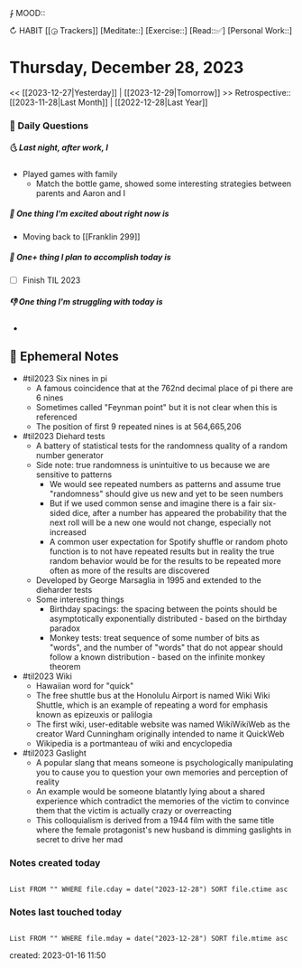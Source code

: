 ⨑ MOOD::

↻ HABIT [[◶ Trackers]]
[Meditate::]
[Exercise::]
[Read::✅]
[Personal Work::]

# Thursday, December 28, 2023

\<\< [[2023-12-27|Yesterday]] | [[2023-12-29|Tomorrow]] >>
Retrospective:: [[2023-11-28|Last Month]] | [[2022-12-28|Last Year]]

### 📅 Daily Questions

##### 🌜 Last night, after work, I

- Played games with family
	- Match the bottle game, showed some interesting strategies between parents and Aaron and I

##### 🙌 One thing I'm excited about right now is

- Moving back to [[Franklin 299]]

##### 🚀 One+ thing I plan to accomplish today is

- [ ] Finish TIL 2023

##### 👎 One thing I'm struggling with today is

-

## 📝 Ephemeral Notes

- #til2023 Six nines in pi
	- A famous coincidence that at the 762nd decimal place of pi there are 6 nines
	- Sometimes called "Feynman point" but it is not clear when this is referenced
	- The position of first 9 repeated nines is at 564,665,206
- #til2023 Diehard tests
	- A battery of statistical tests for the randomness quality of a random number generator
	- Side note: true randomness is unintuitive to us because we are sensitive to patterns
		- We would see repeated numbers as patterns and assume true "randomness" should give us new and yet to be seen numbers
		- But if we used common sense and imagine there is a fair six-sided dice, after a number has appeared the probability that the next roll will be a new one would not change, especially not increased
		- A common user expectation for Spotify shuffle or random photo function is to not have repeated results but in reality the true random behavior would be for the results to be repeated more often as more of the results are discovered
	- Developed by George Marsaglia in 1995 and extended to the dieharder tests
	- Some interesting things
		- Birthday spacings: the spacing between the points should be asymptotically exponentially distributed - based on the birthday paradox
		- Monkey tests: treat sequence of some number of bits as "words", and the number of "words" that do not appear should follow a known distribution - based on the infinite monkey theorem
- #til2023 Wiki
	- Hawaiian word for "quick"
	- The free shuttle bus at the Honolulu Airport is named Wiki Wiki Shuttle, which is an example of repeating a word for emphasis known as epizeuxis or palilogia
	- The first wiki, user-editable website was named WikiWikiWeb as the creator Ward Cunningham originally intended to name it QuickWeb
	- Wikipedia is a portmanteau of wiki and encyclopedia
- #til2023 Gaslight
	- A popular slang that means someone is psychologically manipulating you to cause you to question your own memories and perception of reality
	- An example would be someone blatantly lying about a shared experience which contradict the memories of the victim to convince them that the victim is actually crazy or overreacting
	- This colloquialism is derived from a 1944 film with the same title where the female protagonist's new husband is dimming gaslights in secret to drive her mad

### Notes created today

```dataview

List FROM "" WHERE file.cday = date("2023-12-28") SORT file.ctime asc

```

### Notes last touched today

```dataview

List FROM "" WHERE file.mday = date("2023-12-28") SORT file.mtime asc

```

created: 2023-01-16 11:50
